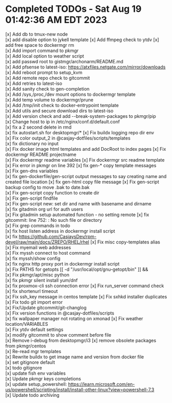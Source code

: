# Completed TODOs  -  Sat Aug 19 01:42:36 AM EDT 2023

[x] Add db to tmux-new node  
[x] add disable option to jykell template
[x] Add ffmpeg check to ytdv
[x] add free space to dockermgr rm  
[x] Add import command to pkmgr  
[x] Add local option to weather script  
[x] add passwd root to gistmgr/archonarm/README.md  
[x] Add pfsense to latest-iso: https://atxfiles.netgate.com/mirror/downloads  
[x] Add reboot prompt to setup_kvm  
[x] Add remote repo check to gitcommit  
[x] Add retries to latest-iso  
[x] Add sanity check to gen-completion  
[x] Add /sys,/proc,/dev mount options to dockermgr template  
[x] Add temp volume to dockermgr/prune  
[x] Add /tmp/init check to docker-entrypoint template  
[x] Add utils and secure download dirs to latest-iso  
[x] Add version check and add --break-system-packages to pkmgr/pip  
[x] Change host to ip in /etc/nginx/conf.d/default.conf  
[x] fix a 2 second delete in rmd  
[x] fix autostart.sh for desktopmgr/*
[x] Fix buildx logging repo dir env  
[x] Fix color output_2 in @casjay-dotfiles/scripts/templates  
[x] fix dictionary no input  
[x] Fix docker image html templates and add DocRoot to index pages
[x] Fix dockermgr README projectname  
[x] Fix dockermgr readme variables
[x] Fix dockermgr src readme template
[x] Fix error in pkmgr on line 392
[x] fix gen-* copy template messages  
[x] Fix gen-dns variables  
[x] fix gen-dockerfile/gen-script output messages to say creating name and created file location
[x] fix gen-html copy file message
[x] Fix gen-script backup config to move .bak to date.bak  
[x] Fix gen-script copy function to create dir  
[x] Fix gen-script findfile  
[x] Fix gen-script new: set dir and name with basename and dirname  
[x] fix gitadmin org url for auth users  
[x] Fix gitadmin setup automated function - no setting remote
[x] fix gitcommit: line 752: : No such file or directory  
[x] Fix grep commands in todo  
[x] fix host listen address in dockermgr install script   
[x] fix https://github.com/CasjaysDev/rpm-devel/raw/main/docs/ZREPO/RHEL/rhel
[x] Fix misc copy-templates alias  
[x] Fix myemail web addresses  
[x] Fix myssh connect to host command  
[x] fix myssh/show config  
[x] fix nginx http proxy port in dockermgr install script  
[x] Fix PATHS for getopts [[ -d "/usr/local/opt/gnu-getopt/bin" ]] &&  
[x] Fix pkmgr/apt/misc python  
[x] fix pkmgr silent install yum/dnf  
[x] fix proxmox-cli ssh connection error
[x] Fix run_server command check  
[x] fix shortenurl timeout  
[x] Fix ssh_key message in centos template
[x] Fix sxhkd installer duplicates
[x] Fix todo git import error  
[x] Fix/Update gitcommit/git-changlog  
[x] Fix version functions in @casjay-dotfiles/scripts  
[x] fix wallpaper manager not rotating on xmonad
[x] Fix weather location/VARIABLES  
[x] Fix ytdv default settings  
[x] modify gitcommit to show comment before file  
[x] Remove i-debug from desktopmgr/i3
[x] remove obsolete packages from pkmgr/centos  
[x] Re-read mgr templates  
[x] Rewrite buildx to get image name and version from docker file  
[x] set gitignore default  
[x] todo gitignore  
[x] update fish env variables  
[x] Update pkmgr keys completions  
[x] update setup_powershell: https://learn.microsoft.com/en-us/powershell/scripting/install/install-other-linux?view=powershell-7.3  
[x] Update todo archiving  
